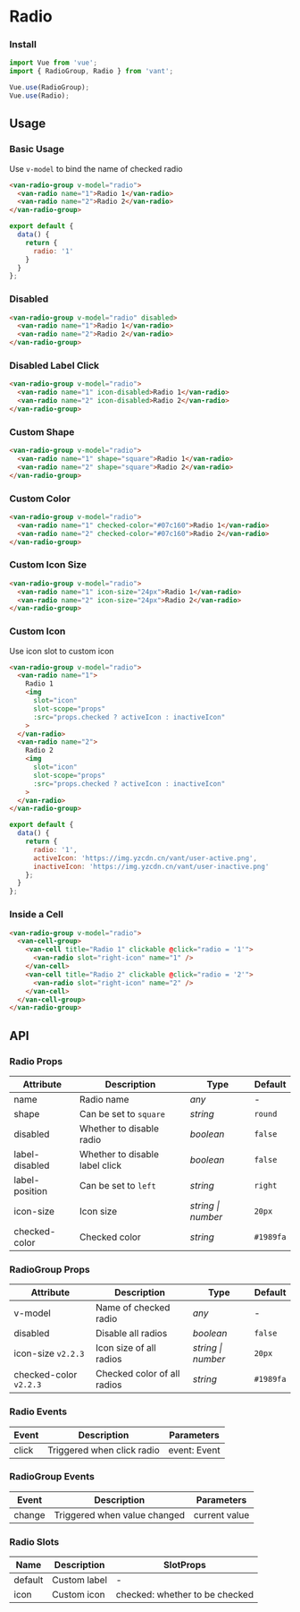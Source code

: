 # Radio

### Install

``` javascript
import Vue from 'vue';
import { RadioGroup, Radio } from 'vant';

Vue.use(RadioGroup);
Vue.use(Radio);
```

## Usage

### Basic Usage

Use `v-model` to bind the name of checked radio

```html
<van-radio-group v-model="radio">
  <van-radio name="1">Radio 1</van-radio>
  <van-radio name="2">Radio 2</van-radio>
</van-radio-group>
```

```javascript
export default {
  data() {
    return {
      radio: '1'
    }
  }
};
```

### Disabled

```html
<van-radio-group v-model="radio" disabled>
  <van-radio name="1">Radio 1</van-radio>
  <van-radio name="2">Radio 2</van-radio>
</van-radio-group>
```

### Disabled Label Click

```html
<van-radio-group v-model="radio">
  <van-radio name="1" icon-disabled>Radio 1</van-radio>
  <van-radio name="2" icon-disabled>Radio 2</van-radio>
</van-radio-group>
```

### Custom Shape

```html
<van-radio-group v-model="radio">
  <van-radio name="1" shape="square">Radio 1</van-radio>
  <van-radio name="2" shape="square">Radio 2</van-radio>
</van-radio-group>
```

### Custom Color

```html
<van-radio-group v-model="radio">
  <van-radio name="1" checked-color="#07c160">Radio 1</van-radio>
  <van-radio name="2" checked-color="#07c160">Radio 2</van-radio>
</van-radio-group>
```

### Custom Icon Size

```html
<van-radio-group v-model="radio">
  <van-radio name="1" icon-size="24px">Radio 1</van-radio>
  <van-radio name="2" icon-size="24px">Radio 2</van-radio>
</van-radio-group>
```

### Custom Icon

Use icon slot to custom icon

```html
<van-radio-group v-model="radio">
  <van-radio name="1">
    Radio 1
    <img
      slot="icon"
      slot-scope="props"
      :src="props.checked ? activeIcon : inactiveIcon"
    >
  </van-radio>
  <van-radio name="2">
    Radio 2
    <img
      slot="icon"
      slot-scope="props"
      :src="props.checked ? activeIcon : inactiveIcon"
    >
  </van-radio>
</van-radio-group>
```

```js
export default {
  data() {
    return {
      radio: '1',
      activeIcon: 'https://img.yzcdn.cn/vant/user-active.png',
      inactiveIcon: 'https://img.yzcdn.cn/vant/user-inactive.png'
    };
  }
};
```

### Inside a Cell

```html
<van-radio-group v-model="radio">
  <van-cell-group>
    <van-cell title="Radio 1" clickable @click="radio = '1'">
      <van-radio slot="right-icon" name="1" />
    </van-cell>
    <van-cell title="Radio 2" clickable @click="radio = '2'">
      <van-radio slot="right-icon" name="2" />
    </van-cell>
  </van-cell-group>
</van-radio-group>
```

## API

### Radio Props

| Attribute | Description | Type | Default |
|------|------|------|------|
| name | Radio name | *any* | - |
| shape | Can be set to `square` | *string* | `round` |
| disabled | Whether to disable radio | *boolean* | `false` |
| label-disabled | Whether to disable label click | *boolean* | `false` |
| label-position | Can be set to `left` | *string* | `right` |
| icon-size | Icon size | *string \| number* | `20px` |
| checked-color | Checked color | *string* | `#1989fa` | - |

### RadioGroup Props

| Attribute | Description | Type | Default |
|------|------|------|------|
| v-model | Name of checked radio | *any* | - |
| disabled | Disable all radios | *boolean* | `false` |
| icon-size `v2.2.3` | Icon size of all radios | *string \| number* | `20px` |
| checked-color `v2.2.3` | Checked color of all radios | *string* | `#1989fa` | - |

### Radio Events

| Event | Description | Parameters |
|------|------|------|
| click | Triggered when click radio | event: Event |

### RadioGroup Events

| Event | Description | Parameters |
|------|------|------|
| change | Triggered when value changed | current value |

### Radio Slots

| Name | Description | SlotProps |
|------|------|------|
| default | Custom label | - |
| icon | Custom icon | checked: whether to be checked |
